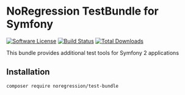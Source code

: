 # NoRegression TestBundle for Symfony

[![Software License](https://img.shields.io/badge/license-MIT-brightgreen.svg)](LICENSE.txt)
[![Build Status](https://travis-ci.org/noregression/test-bundle.svg?branch=master)](https://travis-ci.org/noregression/test-bundle)
[![Total Downloads](https://img.shields.io/packagist/dt/noregression/test-bundle.svg)](https://packagist.org/packages/noregression/test-bundle)

This bundle provides additional test tools for Symfony 2 applications

## Installation
```sh
composer require noregression/test-bundle
```
